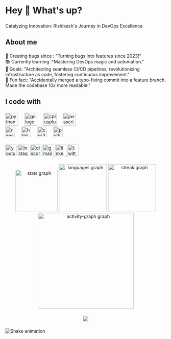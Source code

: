 <!--

<H1 align="center"> <img src="https://github.com/Rishikesh11kr/Rishikesh11kr/blob/main/Screenshot%202023-10-10%20164701.png " /> </H1>
<h1 align="center">"Hi 👋, I'm Data Detective & Code Conjurer: Solving Problems with Science and Technology"</h1>
<h3 align="center">I'm a dual-domain expert, weaving software and data science to unlock potential and create meaningful solutions.</h3>

<p align="left"> <img src="https://komarev.com/ghpvc/?username=rishikesh&label=Profile%20views&color=0e75b6&style=flat" alt="rishikesh" /> </p>

<p align="left"> <a href="https://twitter.com/" target="blank"><img src="https://img.shields.io/twitter/follow/?logo=twitter&style=for-the-badge" alt="" /></a> </p>

- 🔭 I’m currently working on **30-Days-Of-30-DataScience-Project**
<!--
- 🌱 I’m currently learning **Web 3 & Metaverse**
<!--
- 👯 I’m looking to collaborate on **Blockchain & Metaverse**
<!--
- 🤝 I’m looking for help with **Chatbot Assistant**
<!--
- 💬 Ask me about **Anything**
<!--
- 📫 How to reach me **er.rishikesh19@gmail.com**
<!--
- ⚡ Fun fact **I think I am creative**
<!--
<h2 align="left">Hi 👋! My name is ... and I'm a ..., from ....</h2>

###

<div align="center">
  <img src="https://github-readme-stats.vercel.app/api?username=Rishikesh11kr&hide_title=false&hide_rank=false&show_icons=true&include_all_commits=true&count_private=true&disable_animations=false&theme=dracula&locale=en&hide_border=false" height="150" alt="stats graph"  />
  <img src="https://github-readme-stats.vercel.app/api/top-langs?username=Rishikesh11kr&locale=en&hide_title=false&layout=compact&card_width=320&langs_count=5&theme=dracula&hide_border=false" height="150" alt="languages graph"  />
</div>

###



###

<img align="right" height="150" src="https://i.imgflip.com/65efzo.gif"  />



<br clear="both">

<img src="https://raw.githubusercontent.com/Rishikesh11kr/Rishikesh11kr/output/snake.svg" alt="Snake animation" />

###

<div align="center">
  <img src="https://profile-counter.glitch.me/Rishikesh11kr/count.svg?"  />
</div>

###

<div align="center">
  <img src="https://github-read-medium-git-main.pahlevikun.vercel.app/latest?limit=4&username=Rishikesh11kr" alt="Layout with last medium posts"  />
</div>

###

<div align="center">
  <a href="https://open.spotify.com/user/31w37ey673ct5lyeuibyi33xazua">
    <img src="https://spotify-recently-played-readme.vercel.app/api?user=31w37ey673ct5lyeuibyi33xazua&count=5" alt="Spotify recently played"  />
  </a>
</div>
-->
###
<h1 align="left">Hey 👋 What's up?</h1>

###

<p align="left">Catalyzing Innovation: Rishikesh's Journey in DevOps Excellence</p>

###

<h2 align="left">About me</h2>

###

<p align="left">🐞 Creating bugs since : "Turning bugs into features since 2023!"<br>📚 Currently learning :"Mastering DevOps magic and automation."
  <br>🎯 Goals: "Architecting seamless CI/CD pipelines, revolutionizing infrastructure as code, fostering continuous improvement."
  <br>🎲 Fun fact: "Accidentally merged a typo-fixing commit into a feature branch. Made the codebase 10x more readable!"</p>

###

<h2 align="left">I code with</h2>

###

<div align="left">
  <img src="https://cdn.jsdelivr.net/gh/devicons/devicon/icons/python/python-original.svg" height="40" alt="python logo"  />
  <img width="12" />
  <img src="https://cdn.jsdelivr.net/gh/devicons/devicon/icons/go/go-original.svg" height="40" alt="go logo"  />
  <img width="12" />
  <img src="https://cdn.jsdelivr.net/gh/devicons/devicon/icons/cplusplus/cplusplus-plain.svg" height="40" alt="cplusplus logo"  />
  <img width="12" />
  <img src="https://cdn.jsdelivr.net/gh/devicons/devicon/icons/javascript/javascript-plain.svg" height="40" alt="javascript logo"  />
  <div align="left">
  <img src="https://cdn.jsdelivr.net/gh/devicons/devicon/icons/react/react-original.svg" height="30" alt="react logo"  />
  <img width="12" />
  <img src="https://cdn.jsdelivr.net/gh/devicons/devicon/icons/html5/html5-original.svg" height="30" alt="html5 logo"  />
  <img width="12" />
  <img src="https://cdn.jsdelivr.net/gh/devicons/devicon/icons/css3/css3-original.svg" height="30" alt="css3 logo"  />
  <img width="12" />
  <img src="https://cdn.jsdelivr.net/gh/devicons/devicon/icons/python/python-original.svg" height="30" alt="python logo"  />
  <img width="12" />
</div>

###

<div align="left">
  <img src="https://img.shields.io/static/v1?message=Youtube&logo=youtube&label=&color=FF0000&logoColor=white&labelColor=&style=for-the-badge" height="35" alt="youtube logo"  />
  <img src="https://img.shields.io/static/v1?message=Instagram&logo=instagram&label=&color=E4405F&logoColor=white&labelColor=&style=for-the-badge" height="35" alt="instagram logo"  />
  <img src="https://img.shields.io/static/v1?message=Discord&logo=discord&label=&color=7289DA&logoColor=white&labelColor=&style=for-the-badge" height="35" alt="discord logo"  />
  <a href="rishikesh19@gmail.com" target="_blank">
    <img src="https://img.shields.io/static/v1?message=Gmail&logo=gmail&label=&color=D14836&logoColor=white&labelColor=&style=for-the-badge" height="35" alt="gmail logo"  />
  </a>
  <a href="https://www.linkedin.com/in/rishikesh19/" target="_blank">
    <img src="https://img.shields.io/static/v1?message=LinkedIn&logo=linkedin&label=&color=0077B5&logoColor=white&labelColor=&style=for-the-badge" height="35" alt="linkedin logo"  />
  </a>
  <a href="https://twitter.com/er_rishikesh19" target="_blank">
    <img src="https://img.shields.io/static/v1?message=Twitter&logo=twitter&label=&color=1DA1F2&logoColor=white&labelColor=&style=for-the-badge" height="35" alt="twitter logo"  />
  </a>
</div>

###

<div align="center">
  <img src="https://github-readme-stats.vercel.app/api?username=Rishikesh11kr&hide_title=false&hide_rank=false&show_icons=true&include_all_commits=true&count_private=true&disable_animations=false&theme=dracula&locale=en&hide_border=false&order=1" height="132" alt="stats graph"  />
  <img src="https://github-readme-stats.vercel.app/api/top-langs?username=Rishikesh11kr&locale=en&hide_title=false&layout=compact&card_width=320&langs_count=5&theme=dracula&hide_border=false&order=2" height="150" alt="languages graph"  />
  <img src="https://streak-stats.demolab.com?user=Rishikesh11kr&locale=en&mode=daily&theme=dracula&hide_border=false&border_radius=5&order=3" height="150" alt="streak graph"  />
  <img src="https://github-readme-activity-graph.vercel.app/graph?username=Rishikesh11kr&radius=16&theme=react&area=true&order=5&custom_title=Rishikesh's%20Contribution%20Graph" height="300" alt="activity-graph graph"  />
</div>

###



<div align="center">
  <img src="https://profile-counter.glitch.me/Rishikesh11kr/count.svg?"  />
</div>

###
<!--
<div align="left">
  <img src="https://raw.githubusercontent.com/maurodesouza/profile-readme-generator/master/src/assets/icons/social/linkedin/default.svg" width="52" height="40" alt="linkedin logo"  />
  <img src="https://raw.githubusercontent.com/maurodesouza/profile-readme-generator/master/src/assets/icons/social/twitter/default.svg" width="52" height="40" alt="twitter logo"  />
  <img src="https://raw.githubusercontent.com/maurodesouza/profile-readme-generator/master/src/assets/icons/social/discord/default.svg" width="52" height="40" alt="discord logo"  />
  <img src="https://raw.githubusercontent.com/maurodesouza/profile-readme-generator/master/src/assets/icons/social/youtube/default.svg" width="52" height="40" alt="youtube logo"  />
</div>
-->

<a href="https://github.com/Rishikesh11kr/snake-animation/actions/workflows/generate-snake.yml"></a>
<img src="https://raw.githubusercontent.com/Rishikesh11kr/Rishikesh11kr/output/snake.svg" alt="Snake animation" />

###
